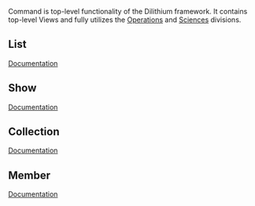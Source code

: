 Command is top-level functionality of the Dilithium framework.
It contains top-level Views and fully utilizes the [Operations](https://github.com/teacherseat/Dilithium/tree/master/src/operations) and [Sciences](https://github.com/teacherseat/Dilithium/tree/master/src/sciences)
divisions.

## List

[Documentation](https://github.com/teacherseat/Dilithium/tree/master/src/command/list)


## Show

[Documentation](https://github.com/teacherseat/Dilithium/tree/master/src/command/show)

## Collection

[Documentation](https://github.com/teacherseat/Dilithium/tree/master/src/command/collection)

## Member

[Documentation](https://github.com/teacherseat/Dilithium/tree/master/src/command/member)
